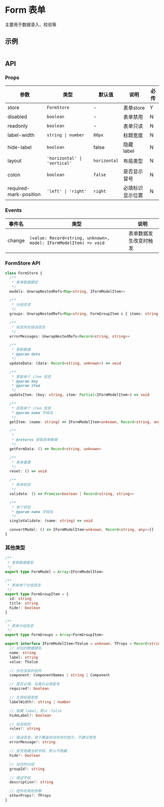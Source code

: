 # Form 表单

主要用于数据录入、校验等

## 示例

```vue playground=Form

```

## API

### Props

|参数|类型|默认值|说明|必传|
|---|---|------|---|---|
|store|`FormStore`|-|表单store|Y|
|disabled|`boolean`|-|表单禁用|N|
|readonly|`boolean`|-|表单只读|N|
|label-width|`string \| number`|`80px`|标题宽度|N|
|hide-label|`boolean`|false|隐藏 label|N|
|layout|`'horizontal' \| 'vertical'`|`horizontal`|布局类型|N|
|colon|`boolean`|`false`|是否显示冒号|N|
|required-mark-position|`'left' \| 'right'`|`right`|必填标识显示位置|N|

### Events

|事件名|类型|说明|
|-----|----|---|
|change|`(value: Record<string, unknown>, model: IFormModelItem) => void`|表单数据发生改变时触发|

### FormStore API

```typescript
class FormStore {
  /**
   * 表单数据模型
   */
  models: UnwrapNestedRefs<Map<string, IFormModelItem>>

  /**
   * 分组信息
   */
  groups: UnwrapNestedRefs<Map<string, FormGroupItem & { items: string[] }>>

  /**
   * 校验失败错误信息
   */
  errorMessages: UnwrapNestedRefs<Record<string, string>>

  /**
   * 更新数据
   * @param data
   */
  updateData: (data: Record<string, unknown>) => void

  /**
   * 更新单个 item 信息
   * @param key
   * @param item
   */
  updateItem: (key: string, item: Partial<IFormModelItem>) => void

  /**
   * 获取单个 item 信息
   * @param name 字段名
   */
  getItem: (name: string) => IFormModelItem<unknown, Record<string, any>> | undefined

  /**
   *
   * @returns 获取表单数据
   */
  getFormData: () => Record<string, unknown>

  /**
   * 表单重置
   */
  reset: () => void

  /**
   * 表单校验
   */
  validate: () => Promise<boolean | Record<string, string>>

  /**
   * 单个校验
   * @param name 字段名
   */
  singleValidate: (name: string) => void

  convertModel: () => IFormModelItem<unknown, Record<string, any>>[]
}
```

### 其他类型

```typescript
/**
 * 表单数据模型
 */
export type FormModel = Array<IFormModelItem>

/**
 * 表单单个分组信息
 */
export type FormGroupItem = {
  id: string
  title: string
  hide?: boolean
}

/**
 * 表单分组信息
 */
export type FormGroups = Array<FormGroupItem>

export interface IFormModelItem<TValue = unknown, TProps = Record<string, any>> {
  // 对应的数据键名
  name: string
  label: string
  value: TValue

  // 对应渲染的组件
  component: ComponentNames | string | Component

  // 是否必填，会展示必填星号
  required?: boolean

  // 左侧标题宽度
  labelWidth?: string | number

  // 隐藏 label，默认：false
  hideLabel?: boolean

  // 校验规则
  rules?: string

  // 错误信息，用于覆盖校验失败的提示，不建议使用
  errorMessage?: string

  // 是否隐藏当前字段，默认不隐藏
  hide?: boolean

  // 对应的分组
  groupId?: string

  // 描述字段
  description?: string

  // 组件的其他参数
  otherProps?: TProps
}
```
